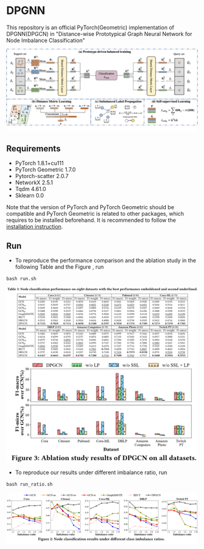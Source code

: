 # DPGNN
This repository is an official PyTorch(Geometric) implementation of DPGNN(DPGCN) in "Distance-wise Prototypical Graph Neural Network for Node Imbalance Classification"

![](./image/framework.png)


## Requirements
* PyTorch 1.8.1+cu111
* PyTorch Geometric 1.7.0
* Pytorch-scatter 2.0.7
* NetworkX 2.5.1
* Tqdm 4.61.0
* Sklearn 0.0

Note that the version of PyTorch and PyTorch Geometric should be compatible and PyTorch Geometric is related to other packages, which requires to be installed beforehand. It is recommended to follow the [installation instruction](https://pytorch-geometric.readthedocs.io/en/latest/notes/installation.html#).

## Run
* To reproduce the performance comparison and the ablation study in the following Table and the Figure , run
```linux
bash run.sh
```
![](./image/table.png)
![](./image/ablation.png)


* To reproduce our results under different imbalance ratio, run
```linux
bash run_ratio.sh
```
![](./image/ratio.png)
